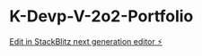 # K-Devp-V-2o2-Portfolio

[Edit in StackBlitz next generation editor ⚡️](https://stackblitz.com/~/github.com/KAY-DEVPV-2o2/K-Devp-V-2o2-Portfolio)